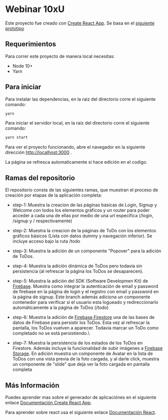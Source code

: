 # Webinar 10xU

Este proyecto fue creado con [Create React App](https://github.com/facebook/create-react-app). Se basa en el [siguiente prototipo](https://ke859m.axshare.com/#id=i9q7q3&p=log_in___register_1) 

## Requerimientos

Para correr este proyecto de manera local necesitas:

* Node 10+
* Yarn
  
## Para iniciar

Para instalar las dependencias, en la raiz del directorio corre el siguiente comando:

```bash
yarn
```

Para iniciar el servidor local, en la raiz del directorio corre el siguiente comando:

```bash
yarn start
```

Para ver el proyecto funcionando, abre el navegador en la siguiente dirección [http://localhost:3000](http://localhost:3000) .

La página se refresca automaticamente si hace edición en el codigo.

## Ramas del repositorio

El repositorio consta de las siguientes ramas, que muestran el proceso de creación por etapas de la aplicación completa:

* step-1: Muestra la creacion de las páginas básicas de Login, Signup y Welcome con todos los elementos gráficos y un router para poder acceder a cada una de ellas por medio de una url específica (/login, /signup y / respectivamente)

* step-2: Muestra la creacion de la páginas de ToDo con los elementos gráficos básicos (Lista con datos dummy y navegación inferior). Se incluye acceso bajo la ruta /todo

* step-3: Muestra la adición de un componente "Popover" para la adición de ToDos.

* step-4: Muestra la adición dinámica de ToDos pero todavia sin persistencia (al refrescar la página los ToDos se desaparecen).

* step-5: Muestra la adición del SDK (Software Developmen Kit) de [Firebase](https://firebase.google.com/). Muestra como integrar la autenticación de email y password de firebase en la página de login y el registro con email y password en la página de signup. Este branch además adiciona un componente contenedor para verificar si el usuario esta logueado y redireccionarlo automáticamente a la página de ToDos (/todo)

* step-6: Muestra la adición de [Firebase Firestore](https://firebase.google.com/products/firestore) una de las bases de datos de Firebase para persistir los ToDos. Esta vez al refrescar la pantalla, los ToDos vuelven a aparecer. Todavía marcar un ToDo como completado no se está persistiendo.\

* step-7: Muestra la persistencia de los estados de los ToDos en Firestore. Además incluye la funcionalidad de subir imágenes a [Firebase Storage](https://firebase.google.com/products/storage). En adición muestra un componente de Avatar en la lista de ToDos con una vista previa de la foto cargada, y al darle click, muestra un componente de "slide" que deja ver la foto cargada en pantalla completa

## Más Información

Puedes aprender mas sobre el generador de aplicaciónes en el siguiente enlace [Documentación Create React App](https://facebook.github.io/create-react-app/docs/getting-started).

Para aprender sobre react usa el siguiente enlace [Documentación React](https://reactjs.org/).